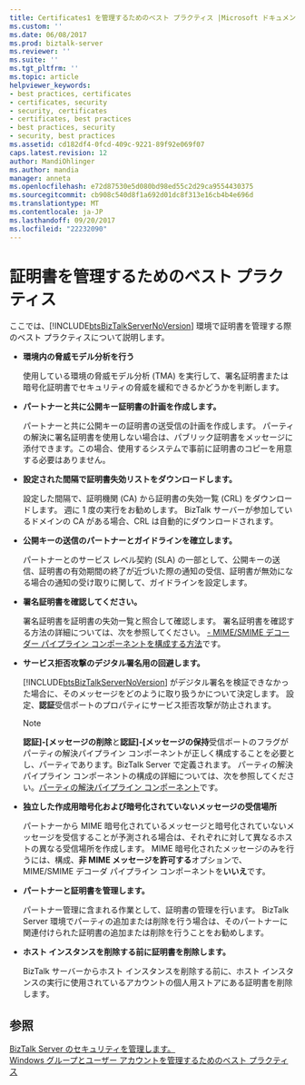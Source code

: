 ```yaml
---
title: Certificates1 を管理するためのベスト プラクティス |Microsoft ドキュメント
ms.custom: ''
ms.date: 06/08/2017
ms.prod: biztalk-server
ms.reviewer: ''
ms.suite: ''
ms.tgt_pltfrm: ''
ms.topic: article
helpviewer_keywords:
- best practices, certificates
- certificates, security
- security, certificates
- certificates, best practices
- best practices, security
- security, best practices
ms.assetid: cd182df4-0fcd-409c-9221-89f92e069f07
caps.latest.revision: 12
author: MandiOhlinger
ms.author: mandia
manager: anneta
ms.openlocfilehash: e72d87530e5d080bd98ed55c2d29ca9554430375
ms.sourcegitcommit: cb908c540d8f1a692d01dc8f313e16cb4b4e696d
ms.translationtype: MT
ms.contentlocale: ja-JP
ms.lasthandoff: 09/20/2017
ms.locfileid: "22232090"
---
```

# <a name="best-practices-for-managing-certificates"></a>証明書を管理するためのベスト プラクティス
ここでは、[!INCLUDE[btsBizTalkServerNoVersion](../includes/btsbiztalkservernoversion-md.md)] 環境で証明書を管理する際のベスト プラクティスについて説明します。  
  
-   **環境内の脅威モデル分析を行う**  
  
     使用している環境の脅威モデル分析 (TMA) を実行して、署名証明書または暗号化証明書でセキュリティの脅威を緩和できるかどうかを判断します。  
  
-   **パートナーと共に公開キー証明書の計画を作成します。**  
  
     パートナーと共に公開キーの証明書の送受信の計画を作成します。 パーティの解決に署名証明書を使用しない場合は、パブリック証明書をメッセージに添付できます。この場合、使用するシステムで事前に証明書のコピーを用意する必要はありません。  
  
-   **設定された間隔で証明書失効リストをダウンロードします。**  
  
     設定した間隔で、証明機関 (CA) から証明書の失効一覧 (CRL) をダウンロードします。 週に 1 度の実行をお勧めします。 BizTalk サーバーが参加しているドメインの CA がある場合、CRL は自動的にダウンロードされます。  
  
-   **公開キーの送信のパートナーとガイドラインを確立します。**  
  
     パートナーとのサービス レベル契約 (SLA) の一部として、公開キーの送信、証明書の有効期間の終了が近づいた際の通知の受信、証明書が無効になる場合の通知の受け取りに関して、ガイドラインを設定します。  
  
-   **署名証明書を確認してください。**  
  
     署名証明書を証明書の失効一覧と照合して確認します。 署名証明書を確認する方法の詳細については、次を参照してください。 [- MIME/SMIME デコーダー パイプライン コンポーネントを構成する方法](../core/how-to-configure-the-mime-smime-decoder-pipeline-component.md)です。  
  
-   **サービス拒否攻撃のデジタル署名用の回避します。**  
  
     [!INCLUDE[btsBizTalkServerNoVersion](../includes/btsbiztalkservernoversion-md.md)] がデジタル署名を検証できなかった場合に、そのメッセージをどのように取り扱うかについて決定します。 設定、**認証**受信ポートのプロパティにサービス拒否攻撃が防止されます。  
  
    > [!NOTE]
    >  **認証]-[メッセージの削除**と**認証]-[メッセージの保持**受信ポートのフラグがパーティの解決パイプライン コンポーネントが正しく構成することを必要とし、パーティであります。BizTalk Server で定義されます。 パーティの解決パイプライン コンポーネントの構成の詳細については、次を参照してください。[パーティの解決パイプライン コンポーネント](../core/party-resolution-pipeline-component.md)です。  
  
-   **独立した作成用暗号化および暗号化されていないメッセージの受信場所**  
  
     パートナーから MIME 暗号化されているメッセージと暗号化されていないメッセージを受信することが予測される場合は、それぞれに対して異なるホストの異なる受信場所を作成します。 MIME 暗号化されたメッセージのみを行うには、構成、**非 MIME メッセージを許可する**オプションで、MIME/SMIME デコーダ パイプライン コンポーネントを**いいえ**です。  
  
-   **パートナーと証明書を管理します。**  
  
     パートナー管理に含まれる作業として、証明書の管理を行います。 BizTalk Server 環境でパーティの追加または削除を行う場合は、そのパートナーに関連付けられた証明書の追加または削除を行うことをお勧めします。  
  
-   **ホスト インスタンスを削除する前に証明書を削除します。**  
  
     BizTalk サーバーからホスト インスタンスを削除する前に、ホスト インスタンスの実行に使用されているアカウントの個人用ストアにある証明書を削除します。  
  
## <a name="see-also"></a>参照  
 [BizTalk Server のセキュリティを管理します。](../core/managing-biztalk-server-security.md)   
 [Windows グループとユーザー アカウントを管理するためのベスト プラクティス](../core/best-practices-for-managing-windows-groups-and-user-accounts.md)